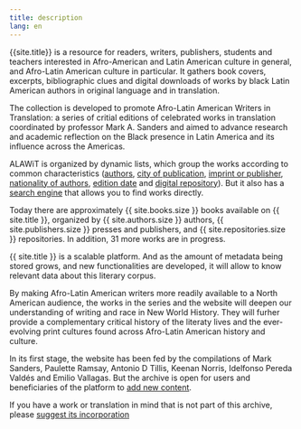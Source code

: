 ```yaml
---
title: description
lang: en
---
```

{{site.title}} is a resource for readers, writers, publishers, students and teachers interested in Afro-American and Latin American culture in general, and Afro-Latin American culture in particular. It gathers book covers, excerpts, bibliographic clues and digital downloads of works by black Latin American authors in original language and in translation. 

The collection is developed to promote Afro-Latin American Writers in Translation: a series of critial editions of celebrated works in translation coordinated by professor Mark A. Sanders and aimed to advance research and academic reflection on the Black presence in Latin America and its influence across the Americas. 

<!-- more -->
ALAWiT is organized by dynamic lists, which group the works according to common characteristics ([authors]({{BASE_PATH}}/chriteria/author), [city of publication]({{BASE_PATH}}/chriteria/city), [imprint or publisher]({{BASE_PATH}}/chriteria/publisher), [nationality of authors]({{BASE_PATH}}/chriteria/nationality), [edition date]({{BASE_PATH}}/chriteria/edition) and [digital repository]({{BASE_PATH}}/chriteria/repository)). But it also has a [search engine]({{BASE_PATH}}/search) that allows you to find works directly.

Today there are approximately {{ site.books.size }} books available on {{ site.title }}, organized by {{ site.authors.size }} authors, {{ site.publishers.size }} presses and publishers, and {{ site.repositories.size }} repositories. In addition, 31 more works are in progress. 

{{ site.title }} is a scalable platform. And as the amount of metadata being stored grows, and new functionalities are developed, it will allow to know relevant data about this literary corpus.

By making Afro-Latin American writers more readily available to a North American audience, the works in the series and the website will deepen our understanding of writing and race in New World History. They will furher provide a complementary critical history of the literaty lives and the ever-evolving print cultures found across Afro-Latin American history and culture.

In its first stage, the website has been fed by the compilations of Mark Sanders, Paulette Ramsay, Antonio D Tillis, Keenan Norris, Idelfonso Pereda Valdés and Emilio Vallagas. But the archive is open for users and beneficiaries of the platform to [add new content]({{BASE_PATH}}/add). 

If you have a work or translation in mind that is not part of this archive, please [suggest its incorporation]({{BASE_PATH}}/add)